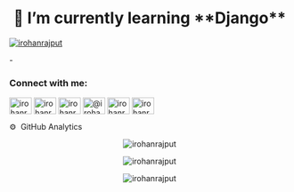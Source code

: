 

<h1 align="center">🌱 I’m currently learning **Django**</h1>
<p align="left"> <a href="https://twitter.com/irohanrajput" target="blank"><img src="https://img.shields.io/twitter/follow/irohanrajput?logo=twitter&style=for-the-badge" alt="irohanrajput" /></a> </p>
- 
<h3 align="left">Connect with me:</h3>
<p align="left">
<a href="https://twitter.com/irohanrajput" target="blank"><img align="center" src="https://raw.githubusercontent.com/rahuldkjain/github-profile-readme-generator/master/src/images/icons/Social/twitter.svg" alt="irohanrajput" height="30" width="40" /></a>
<a href="https://linkedin.com/in/irohanrajput" target="blank"><img align="center" src="https://raw.githubusercontent.com/rahuldkjain/github-profile-readme-generator/master/src/images/icons/Social/linked-in-alt.svg" alt="irohanrajput" height="30" width="40" /></a>
<a href="https://instagram.com/irohanrajput" target="blank"><img align="center" src="https://raw.githubusercontent.com/rahuldkjain/github-profile-readme-generator/master/src/images/icons/Social/instagram.svg" alt="irohanrajput" height="30" width="40" /></a>
<a href="https://medium.com/@irohanrajput" target="blank"><img align="center" src="https://raw.githubusercontent.com/rahuldkjain/github-profile-readme-generator/master/src/images/icons/Social/medium.svg" alt="@irohanrajput" height="30" width="40" /></a>
<a href="https://www.hackerrank.com/irohanrajput" target="blank"><img align="center" src="https://raw.githubusercontent.com/rahuldkjain/github-profile-readme-generator/master/src/images/icons/Social/hackerrank.svg" alt="irohanrajput" height="30" width="40" /></a>
<a href="https://www.leetcode.com/irohanrajput" target="blank"><img align="center" src="https://raw.githubusercontent.com/rahuldkjain/github-profile-readme-generator/master/src/images/icons/Social/leet-code.svg" alt="irohanrajput" height="30" width="40" /></a>
</p>
⚙️ &nbsp;GitHub Analytics

<p align="center">
  <img src="https://github-readme-stats.vercel.app/api/top-langs?username=irohanrajput&show_icons=true&locale=en&layout=compact" alt="irohanrajput" />
</p> 

<p align="center">
  <img src="https://github-readme-stats.vercel.app/api?username=irohanrajput&show_icons=true&locale=en" alt="irohanrajput"/>
</p>

<p align="center">
 <img src="https://github-readme-streak-stats.herokuapp.com/?user=irohanrajput&" alt="irohanrajput" />
